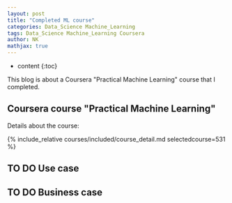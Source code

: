 ```yaml
---
layout: post
title: "Completed ML course"
categories: Data_Science Machine_Learning
tags: Data_Science Machine_Learning Coursera
author: NK
mathjax: true
---
```


* content
{:toc}

This blog is about a Coursera "Practical Machine Learning" course that I completed. 

## Coursera course "Practical Machine Learning"

Details about the course:

{% include_relative courses/included/course_detail.md selectedcourse=531 %}

## TO DO Use case

## TO DO Business case
